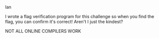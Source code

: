 Ian

I wrote a flag verification program for this challenge so when you find the flag, you can confirm it's correct! Aren't I just the kindest?

NOT ALL ONLINE COMPILERS WORK

